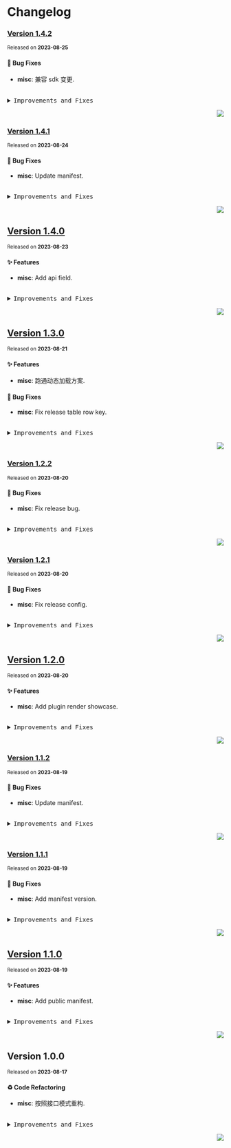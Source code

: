 <a name="readme-top"></a>

# Changelog

### [Version&nbsp;1.4.2](https://github.com/lobehub/chat-plugin-realtime-weather/compare/v1.4.1...v1.4.2)

<sup>Released on **2023-08-25**</sup>

#### 🐛 Bug Fixes

- **misc**: 兼容 sdk 变更.

<br/>

<details>
<summary><kbd>Improvements and Fixes</kbd></summary>

#### What's fixed

- **misc**: 兼容 sdk 变更 ([4cd47fa](https://github.com/lobehub/chat-plugin-realtime-weather/commit/4cd47fa))

</details>

<div align="right">

[![](https://img.shields.io/badge/-BACK_TO_TOP-151515?style=flat-square)](#readme-top)

</div>

### [Version&nbsp;1.4.1](https://github.com/lobehub/chat-plugin-realtime-weather/compare/v1.4.0...v1.4.1)

<sup>Released on **2023-08-24**</sup>

#### 🐛 Bug Fixes

- **misc**: Update manifest.

<br/>

<details>
<summary><kbd>Improvements and Fixes</kbd></summary>

#### What's fixed

- **misc**: Update manifest ([1bc45fd](https://github.com/lobehub/chat-plugin-realtime-weather/commit/1bc45fd))

</details>

<div align="right">

[![](https://img.shields.io/badge/-BACK_TO_TOP-151515?style=flat-square)](#readme-top)

</div>

## [Version&nbsp;1.4.0](https://github.com/lobehub/chat-plugin-realtime-weather/compare/v1.3.0...v1.4.0)

<sup>Released on **2023-08-23**</sup>

#### ✨ Features

- **misc**: Add api field.

<br/>

<details>
<summary><kbd>Improvements and Fixes</kbd></summary>

#### What's improved

- **misc**: Add api field ([41306fd](https://github.com/lobehub/chat-plugin-realtime-weather/commit/41306fd))

</details>

<div align="right">

[![](https://img.shields.io/badge/-BACK_TO_TOP-151515?style=flat-square)](#readme-top)

</div>

## [Version&nbsp;1.3.0](https://github.com/lobehub/chat-plugin-realtime-weather/compare/v1.2.2...v1.3.0)

<sup>Released on **2023-08-21**</sup>

#### ✨ Features

- **misc**: 跑通动态加载方案.

#### 🐛 Bug Fixes

- **misc**: Fix release table row key.

<br/>

<details>
<summary><kbd>Improvements and Fixes</kbd></summary>

#### What's improved

- **misc**: 跑通动态加载方案 ([6e5a08e](https://github.com/lobehub/chat-plugin-realtime-weather/commit/6e5a08e))

#### What's fixed

- **misc**: Fix release table row key ([8b33be6](https://github.com/lobehub/chat-plugin-realtime-weather/commit/8b33be6))

</details>

<div align="right">

[![](https://img.shields.io/badge/-BACK_TO_TOP-151515?style=flat-square)](#readme-top)

</div>

### [Version&nbsp;1.2.2](https://github.com/lobehub/chat-plugin-realtime-weather/compare/v1.2.1...v1.2.2)

<sup>Released on **2023-08-20**</sup>

#### 🐛 Bug Fixes

- **misc**: Fix release bug.

<br/>

<details>
<summary><kbd>Improvements and Fixes</kbd></summary>

#### What's fixed

- **misc**: Fix release bug ([c8f176f](https://github.com/lobehub/chat-plugin-realtime-weather/commit/c8f176f))

</details>

<div align="right">

[![](https://img.shields.io/badge/-BACK_TO_TOP-151515?style=flat-square)](#readme-top)

</div>

### [Version&nbsp;1.2.1](https://github.com/lobehub/chat-plugin-realtime-weather/compare/v1.2.0...v1.2.1)

<sup>Released on **2023-08-20**</sup>

#### 🐛 Bug Fixes

- **misc**: Fix release config.

<br/>

<details>
<summary><kbd>Improvements and Fixes</kbd></summary>

#### What's fixed

- **misc**: Fix release config ([b1fc74d](https://github.com/lobehub/chat-plugin-realtime-weather/commit/b1fc74d))

</details>

<div align="right">

[![](https://img.shields.io/badge/-BACK_TO_TOP-151515?style=flat-square)](#readme-top)

</div>

## [Version&nbsp;1.2.0](https://github.com/lobehub/chat-plugin-realtime-weather/compare/v1.1.2...v1.2.0)

<sup>Released on **2023-08-20**</sup>

#### ✨ Features

- **misc**: Add plugin render showcase.

<br/>

<details>
<summary><kbd>Improvements and Fixes</kbd></summary>

#### What's improved

- **misc**: Add plugin render showcase ([d9db9de](https://github.com/lobehub/chat-plugin-realtime-weather/commit/d9db9de))

</details>

<div align="right">

[![](https://img.shields.io/badge/-BACK_TO_TOP-151515?style=flat-square)](#readme-top)

</div>

### [Version&nbsp;1.1.2](https://github.com/lobehub/chat-plugin-realtime-weather/compare/v1.1.1...v1.1.2)

<sup>Released on **2023-08-19**</sup>

#### 🐛 Bug Fixes

- **misc**: Update manifest.

<br/>

<details>
<summary><kbd>Improvements and Fixes</kbd></summary>

#### What's fixed

- **misc**: Update manifest ([6ab6111](https://github.com/lobehub/chat-plugin-realtime-weather/commit/6ab6111))

</details>

<div align="right">

[![](https://img.shields.io/badge/-BACK_TO_TOP-151515?style=flat-square)](#readme-top)

</div>

### [Version&nbsp;1.1.1](https://github.com/lobehub/chat-plugin-realtime-weather/compare/v1.1.0...v1.1.1)

<sup>Released on **2023-08-19**</sup>

#### 🐛 Bug Fixes

- **misc**: Add manifest version.

<br/>

<details>
<summary><kbd>Improvements and Fixes</kbd></summary>

#### What's fixed

- **misc**: Add manifest version ([390e2cb](https://github.com/lobehub/chat-plugin-realtime-weather/commit/390e2cb))

</details>

<div align="right">

[![](https://img.shields.io/badge/-BACK_TO_TOP-151515?style=flat-square)](#readme-top)

</div>

## [Version&nbsp;1.1.0](https://github.com/lobehub/chat-plugin-realtime-weather/compare/v1.0.0...v1.1.0)

<sup>Released on **2023-08-19**</sup>

#### ✨ Features

- **misc**: Add public manifest.

<br/>

<details>
<summary><kbd>Improvements and Fixes</kbd></summary>

#### What's improved

- **misc**: Add public manifest ([18ef0b4](https://github.com/lobehub/chat-plugin-realtime-weather/commit/18ef0b4))

</details>

<div align="right">

[![](https://img.shields.io/badge/-BACK_TO_TOP-151515?style=flat-square)](#readme-top)

</div>

## Version&nbsp;1.0.0

<sup>Released on **2023-08-17**</sup>

#### ♻ Code Refactoring

- **misc**: 按照接口模式重构.

<br/>

<details>
<summary><kbd>Improvements and Fixes</kbd></summary>

#### Code refactoring

- **misc**: 按照接口模式重构 ([0e66e76](https://github.com/lobehub/chat-plugin-realtime-weather/commit/0e66e76))

</details>

<div align="right">

[![](https://img.shields.io/badge/-BACK_TO_TOP-151515?style=flat-square)](#readme-top)

</div>
